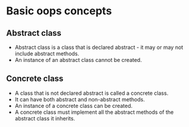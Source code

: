 # Basic oops concepts

## Abstract class   

- Abstract class is a class that is declared abstract - it may or may not include abstract methods.
- An instance of an abstract class cannot be created.

## Concrete class

- A class that is not declared abstract is called a concrete class.
- It can have both abstract and non-abstract methods.
- An instance of a concrete class can be created.
- A concrete class must implement all the abstract methods of the abstract class it inherits.